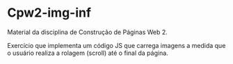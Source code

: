 # Cpw2-img-inf
Material da disciplina de Construção de Páginas Web 2.

Exercício que implementa um código JS que carrega imagens a medida que o usuário realiza a rolagem (scroll) até o final da página.
